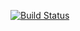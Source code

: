 [![Build Status](https://travis-ci.org/dmred/Tr_Tsts.svg?branch=master)](https://travis-ci.org/dmred/Tr_Tsts)
